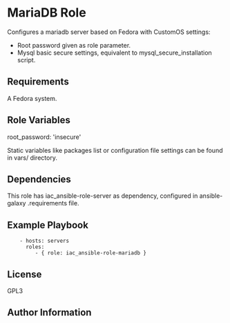 MariaDB Role
============

Configures a mariadb server based on Fedora with CustomOS settings:

- Root password given as role parameter.
- Mysql basic secure settings, equivalent to mysql_secure_installation script.

Requirements
------------

A Fedora system.

Role Variables
--------------

root_password: 'insecure'

Static variables like packages list or configuration file settings
can be found in vars/ directory.

Dependencies
------------

This role has iac_ansible-role-server as dependency, configured in ansible-galaxy .requirements file.

Example Playbook
----------------

```
    - hosts: servers
      roles:
         - { role: iac_ansible-role-mariadb }
```

License
-------

GPL3

Author Information
--------------

